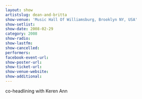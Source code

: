 ```yaml
---
layout: show
artistslug: dean-and-britta
show-venue: 'Music Hall Of Williamsburg, Brooklyn NY, USA'
show-setlist: 
show-date: 2008-02-29
category: 2008
show-radio: 
show-lastfm: 
show-cancelled: 
performers: 
facebook-event-url: 
show-poster-url: 
show-ticket-url: 
show-venue-website: 
show-additional: 
---
```


co-headlining with Keren Ann